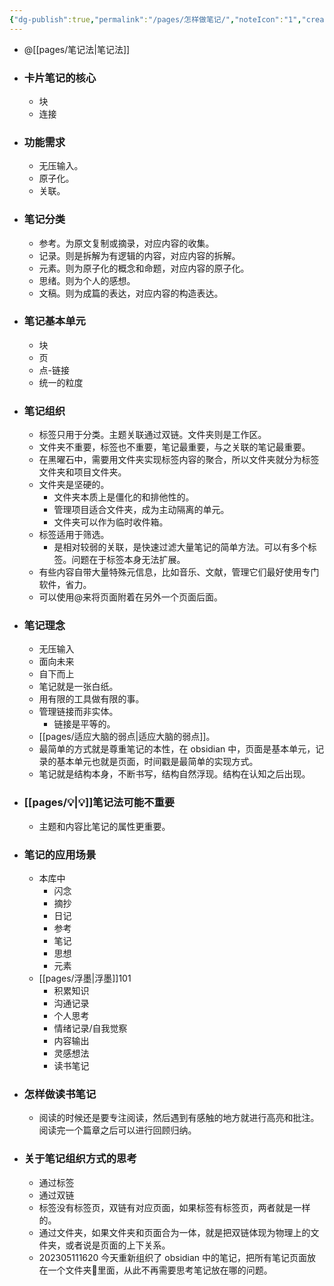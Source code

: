```yaml
---
{"dg-publish":true,"permalink":"/pages/怎样做笔记/","noteIcon":"1","created":"2023-04-06T13:20:37.308+08:00","updated":""}
---
```


- @[[pages/笔记法\|笔记法]]
- ### 卡片笔记的核心
	- 块
	- 连接
- ### 功能需求
	- 无压输入。
	- 原子化。
	- 关联。
- ### 笔记分类
	- 参考。为原文复制或摘录，对应内容的收集。
	- 记录。则是拆解为有逻辑的内容，对应内容的拆解。
	- 元素。则为原子化的概念和命题，对应内容的原子化。
	- 思绪。则为个人的感想。
	- 文稿。则为成篇的表达，对应内容的构造表达。
- ### 笔记基本单元
	- 块
	- 页
	- 点-链接
	- 统一的粒度
- ### 笔记组织
	- 标签只用于分类。主题关联通过双链。文件夹则是工作区。
	- 文件夹不重要，标签也不重要，笔记最重要，与之关联的笔记最重要。
	- 在黑曜石中，需要用文件夹实现标签内容的聚合，所以文件夹就分为标签文件夹和项目文件夹。
	- 文件夹是坚硬的。
		- 文件夹本质上是僵化的和排他性的。
		- 管理项目适合文件夹，成为主动隔离的单元。
		- 文件夹可以作为临时收件箱。
	- 标签适用于筛选。
		- 是相对较弱的关联，是快速过滤大量笔记的简单方法。可以有多个标签。问题在于标签本身无法扩展。
	- 有些内容自带大量特殊元信息，比如音乐、文献，管理它们最好使用专门软件，省力。
	- 可以使用@来将页面附着在另外一个页面后面。
- ### 笔记理念
	- 无压输入
	- 面向未来
	- 自下而上
	- 笔记就是一张白纸。
	- 用有限的工具做有限的事。
	- 管理链接而非实体。
		- 链接是平等的。
	- [[pages/适应大脑的弱点\|适应大脑的弱点]]。
	- 最简单的方式就是尊重笔记的本性，在 obsidian 中，页面是基本单元，记录的基本单元也就是页面，时间戳是最简单的实现方式。
	- 笔记就是结构本身，不断书写，结构自然浮现。结构在认知之后出现。
- ### [[pages/💡\|💡]]笔记法可能不重要
	- 主题和内容比笔记的属性更重要。
- ### 笔记的应用场景
	- 本库中
		- 闪念
		- 摘抄
		- 日记
		- 参考
		- 笔记
		- 思想
		- 元素
	- [[pages/浮墨\|浮墨]]101
		- 积累知识
		- 沟通记录
		- 个人思考
		- 情绪记录/自我觉察
		- 内容输出
		- 灵感想法
		- 读书笔记
- ### 怎样做读书笔记
	- 阅读的时候还是要专注阅读，然后遇到有感触的地方就进行高亮和批注。阅读完一个篇章之后可以进行回顾归纳。
- ### 关于笔记组织方式的思考
	- 通过标签
	- 通过双链
	- 标签没有标签页，双链有对应页面，如果标签有标签页，两者就是一样的。
	- 通过文件夹，如果文件夹和页面合为一体，就是把双链体现为物理上的文件夹，或者说是页面的上下关系。
	- 202305111620 今天重新组织了 obsidian 中的笔记，把所有笔记页面放在一个文件夹📁里面，从此不再需要思考笔记放在哪的问题。